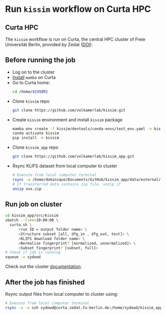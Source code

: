 # Run `kissim` workflow on Curta HPC

## Curta HPC

The `kissim` workflow is run on Curta, the central HPC cluster of Freie Universität Berlin, provided by Zedat ([DOI](https://refubium.fu-berlin.de/handle/fub188/26993)).

## Before running the job

- Log on to the cluster
- [Install](https://mamba.readthedocs.io/en/latest/getting_started.html#for-new-users) `mamba` on Curta
- Go to Curta home:
    ```bash
    cd /home/${USER}
    ```
- Clone `kissim` repo
    ```bash
    git clone https://github.com/volkamerlab/kissim.git
    ```
- Create `kissim` environment and install `kissim` package
    ```bash
    mamba env create -f kissim/devtools/conda-envs/test_env.yaml -n kissim
    conda activate kissim
    pip install -e kissim
    ```
- Clone `kissim_app` repo
    ```bash
    git clone https://github.com/volkamerlab/kissim_app.git
    ```
- Rsync KLIFS dataset from local computer to cluster
    ```bash
    # Execute from local computer terminal
    rsync -a /home/dominique/Documents/GitHub/kissim_app/data/external/structures/20210630_KLIFS_HUMAN -e ssh sydowd@curta.zedat.fu-berlin.de:/home/sydowd/kissim_app/data/external/structures/
    # If transferred data contains zip file, unzip it
    unzip xxx.zip
    ```

## Run job on cluster

```bash
cd kissim_app/src/kissim
sbatch --time=10:00:00 \
  curta.sh \
      <run ID = output folder name> \
      <Structure subset [all, dfg_in , dfg_out, test]> \
      <KLIFS download folder name> \
      <Normalize fingerprint? [normalized, unnormalized]> \
      <Subset fingerprint? [subset, full]>
# Check if job is running
squeue -u sydowd
```

Check out the cluster [documentation](https://www.fu-berlin.de/sites/high-performance-computing/Dokumentation/index.html).

## After the job has finished

Rsync output files from local computer to cluster using:

```bash
# Execute from local computer terminal
rsync -a -e ssh sydowd@curta.zedat.fu-berlin.de:/home/sydowd/kissim_app/results.zip /home/dominique/Documents/GitHub/kissim_app -v --stats --progress
```


